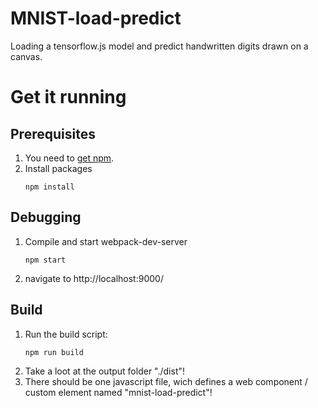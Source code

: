# MNIST-load-predict

Loading a tensorflow.js model and predict handwritten digits drawn on a canvas.

# Get it running

## Prerequisites

1. You need to [get npm](https://www.npmjs.com/get-npm).
2. Install packages
   ```
   npm install
   ```

## Debugging

1. Compile and start webpack-dev-server
   ```
   npm start
   ```
2. navigate to http://localhost:9000/

## Build

1. Run the build script:
   ```
   npm run build
   ```
2. Take a loot at the output folder "./dist"!
3. There should be one javascript file, wich defines a web component / custom element named "mnist-load-predict"!

